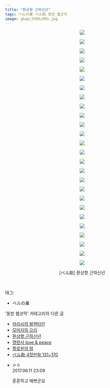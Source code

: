 ```yaml
---
title: "환상향 근하신년"
tags: ベルの巣 ベル助 동방_웹코믹
image: ghap/3366/001.jpg
---
```

<div class="article">
<p style="text-align: center; clear: none; float: none;"><img src="{{ site.nasurl }}/ghap/3366/001.jpg"/></p>
<p style="text-align: center; clear: none; float: none;"><img src="{{ site.nasurl }}/ghap/3366/002.jpg"/></p>
<p style="text-align: center; clear: none; float: none;"><img src="{{ site.nasurl }}/ghap/3366/003.jpg"/></p>
<p style="text-align: center; clear: none; float: none;"><img src="{{ site.nasurl }}/ghap/3366/004.jpg"/></p>
<p style="text-align: center; clear: none; float: none;"><img src="{{ site.nasurl }}/ghap/3366/005.jpg"/></p>
<p style="text-align: center; clear: none; float: none;"><img src="{{ site.nasurl }}/ghap/3366/006.jpg"/></p>
<p style="text-align: center; clear: none; float: none;"><img src="{{ site.nasurl }}/ghap/3366/007.jpg"/></p>
<p style="text-align: center; clear: none; float: none;"><img src="{{ site.nasurl }}/ghap/3366/008.jpg"/></p>
<p style="text-align: center; clear: none; float: none;"><img src="{{ site.nasurl }}/ghap/3366/009.jpg"/></p>
<p style="text-align: center; clear: none; float: none;"><img src="{{ site.nasurl }}/ghap/3366/010.jpg"/></p>
<p style="text-align: center; clear: none; float: none;"><img src="{{ site.nasurl }}/ghap/3366/011.jpg"/></p>
<p style="text-align: center; clear: none; float: none;"><img src="{{ site.nasurl }}/ghap/3366/012.jpg"/></p>
<p style="text-align: center; clear: none; float: none;"><img src="{{ site.nasurl }}/ghap/3366/013.jpg"/></p>
<p style="text-align: center; clear: none; float: none;"><img src="{{ site.nasurl }}/ghap/3366/014.jpg"/></p>
<p style="text-align: center; clear: none; float: none;"><img src="{{ site.nasurl }}/ghap/3366/015.jpg"/></p>
<p style="text-align: center; clear: none; float: none;"><img src="{{ site.nasurl }}/ghap/3366/016.jpg"/></p>
<p style="text-align: center; clear: none; float: none;"><img src="{{ site.nasurl }}/ghap/3366/017.jpg"/></p>
<p style="text-align: center; clear: none; float: none;"><img src="{{ site.nasurl }}/ghap/3366/018.jpg"/></p>
<p style="text-align: center; clear: none; float: none;"><img src="{{ site.nasurl }}/ghap/3366/019.jpg"/></p>
<p style="text-align: center; clear: none; float: none;"><img src="{{ site.nasurl }}/ghap/3366/020.jpg"/></p>
<p style="text-align: center; clear: none; float: none;"><img src="{{ site.nasurl }}/ghap/3366/021.jpg"/></p>
<p style="text-align: center; clear: none; float: none;"><img src="{{ site.nasurl }}/ghap/3366/022.jpg"/></p>
<p style="text-align: center; clear: none; float: none;"><img src="{{ site.nasurl }}/ghap/3366/023.jpg"/></p>
<p style="text-align: center; clear: none; float: none;"><img src="{{ site.nasurl }}/ghap/3366/024.jpg"/></p>
<p style="text-align: center; clear: none; float: none;"><img src="{{ site.nasurl }}/ghap/3366/025.jpg"/></p>
<p style="text-align: center; clear: none; float: none;"><img src="{{ site.nasurl }}/ghap/3366/026.jpg"/></p>
<p style="text-align: center; clear: none; float: none;">[ベル助] 환상향 근하신년</p>
<p><br/></p>
</div><div class="tagTrail">
<p>태그: </p>
<ul>
<li>ベルの巣</li>
</ul>
</div><div class="another">
<p>'동방 웹코믹' 카테고리의 다른 글</p>
<ul>
<li><a href="/2017-06-11-ghap_3368">마리사의 발렌타인</a></li>
<li><a href="/2017-06-11-ghap_3367">모미지의 으리</a></li>
<li><a href="/2017-06-11-ghap_3366">환상향 근하신년</a></li>
<li><a href="/2017-06-11-ghap_3365">명련사 love &amp; peace</a></li>
<li><a href="/2017-06-09-ghap_3362">할로윈의 밤</a></li>
<li><a href="/2017-06-09-ghap_3361">ベル助 4컷만화 131~170</a></li>
</ul>
</div><div class="cb_module cb_fluid">
<div class="cb_wrt cb_profile">
<div class="comment">
<ul>
<li class="cb_thumb_off" id="comment15011204">
<div class="cb_comment_area">
<div class="cb_info_area">
<div class="cb_section">
<span class="cb_nick_name">ㅇㅇ</span>
</div>
<div class="cb_section">
<span class="cb_date">2017.06.11 23:09 </span>
</div>
</div>
<div class="cb_dsc_comment">
<p class="cb_dsc">
											훈훈하고 예쁘군요
										</p>
</div>
</div></li>
</ul>
</div>
</div><!-- commentList close -->
</div>
